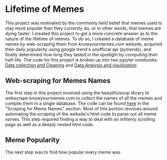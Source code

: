 # **Lifetime of Memes**
This project was motivated by the commonly held belief that memes used to stay more popular than they currently do, or in other words, that memes are dying faster. I created this project to get a more concrete answer as to the nature of the lifetime of memes. To do so, I created a database of meme names by web-scraping them from knowyourmemes.com website, acquired their daily popularity using google trend's unofficial api (pytrends), and finally determined how long they lasted in the spotlight by computing their half-life. The code for this project is broken up into two jupyter notebooks: [Data collection and Cleaning](https://github.com/tpgkevin/memes/blob/main/Memes_Data_Collection_and_Cleaning.ipynb) and [Data Analysis and visuilization](https://github.com/tpgkevin/memes/blob/main/Memes_Data_Analysis.ipynb)
## Web-scraping for Memes Names
The first step in this project involved using the beautifulsoup library to webscrape knowyourmemes.com to collect the names of all the memes and compile them in a single database. The code can be found [here](https://github.com/tpgkevin/memes/blob/main/Memes_Data_Collection_and_Cleaning.ipynb) in the "Scraping for Meme Names" section. Most of this portion revolves around automating the scraping of the website's html code to parse out all meme names. This step required finding a way to deal with an infitenly scrolling page as well as a deeply nested html code.
## Meme Popularity
The next step was to find how popular every meme was
